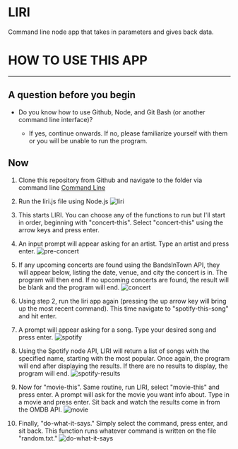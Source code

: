 # LIRI

Command line node app that takes in parameters and gives back data.

# HOW TO USE THIS APP

---

## A question before you begin

- Do you know how to use Github, Node, and Git Bash (or another command line interface)?

  - If yes, continue onwards. If no, please familiarize yourself with them or you will be unable to run the program.

## Now

1. Clone this repository from Github and navigate to the folder via command line
   [Command Line](./images/intro.png)

2. Run the liri.js file using Node.js
   ![liri](...)

3. This starts LIRI. You can choose any of the functions to run but I'll start in order, beginning with "concert-this". Select "concert-this" using the arrow keys and press enter.

4. An input prompt will appear asking for an artist. Type an artist and press enter.
   ![pre-concert](...)

5. If any upcoming concerts are found using the BandsInTown API, they will appear below, listing the date, venue, and city the concert is in. The program will then end. If no upcoming concerts are found, the result will be blank and the program will end.
   ![concert](...)

6. Using step 2, run the liri app again (pressing the up arrow key will bring up the most recent command). This time navigate to "spotify-this-song" and hit enter.

7. A prompt will appear asking for a song. Type your desired song and press enter.
   ![spotify](...)

8. Using the Spotify node API, LIRI will return a list of songs with the specified name, starting with the most popular. Once again, the program will end after displaying the results. If there are no results to display, the program will end.
   ![spotify-results](...)

9. Now for "movie-this". Same routine, run LIRI, select "movie-this" and press enter. A prompt will ask for the movie you want info about. Type in a movie and press enter. Sit back and watch the results come in from the OMDB API.
   ![movie](...)

10. Finally, "do-what-it-says." Simply select the command, press enter, and sit back. This function runs whatever command is written on the file "random.txt."
    ![do-what-it-says](...)
